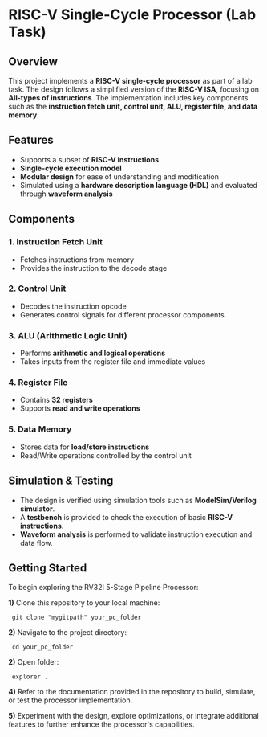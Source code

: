 # RISC-V Single-Cycle Processor (Lab Task)

## Overview

This project implements a **RISC-V single-cycle processor** as part of a lab task. The design follows a simplified version of the **RISC-V ISA**, focusing on **All-types of instructions**. The implementation includes key components such as the **instruction fetch unit, control unit, ALU, register file, and data memory**.

## Features

- Supports a subset of **RISC-V instructions**  
- **Single-cycle execution model**  
- **Modular design** for ease of understanding and modification  
- Simulated using a **hardware description language (HDL)** and evaluated through **waveform analysis**  

## Components

### 1. Instruction Fetch Unit
- Fetches instructions from memory  
- Provides the instruction to the decode stage  

### 2. Control Unit
- Decodes the instruction opcode  
- Generates control signals for different processor components  

### 3. ALU (Arithmetic Logic Unit)
- Performs **arithmetic and logical operations**  
- Takes inputs from the register file and immediate values  

### 4. Register File
- Contains **32 registers**  
- Supports **read and write operations**  

### 5. Data Memory
- Stores data for **load/store instructions**  
- Read/Write operations controlled by the control unit  

## Simulation & Testing

- The design is verified using simulation tools such as **ModelSim/Verilog simulator**.  
- A **testbench** is provided to check the execution of basic **RISC-V instructions**.  
- **Waveform analysis** is performed to validate instruction execution and data flow.  

## Getting Started

To begin exploring the RV32I 5-Stage Pipeline Processor:

  **1)** Clone this repository to your local machine:

     git clone "mygitpath" your_pc_folder

  **2)** Navigate to the project directory:

     cd your_pc_folder
  **2)** Open folder:

     explorer .

  **4)** Refer to the documentation provided in the repository to build, simulate, or test the processor implementation.

  **5)** Experiment with the design, explore optimizations, or integrate additional features to further enhance the processor's capabilities.
